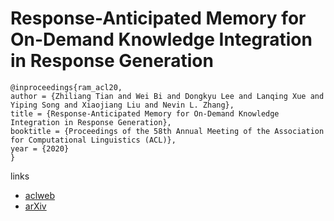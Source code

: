 # Response-Anticipated Memory for On-Demand Knowledge Integration in Response Generation

```
@inproceedings{ram_acl20,
author = {Zhiliang Tian and Wei Bi and Dongkyu Lee and Lanqing Xue and Yiping Song and Xiaojiang Liu and Nevin L. Zhang},
title = {Response-Anticipated Memory for On-Demand Knowledge Integration in Response Generation},
booktitle = {Proceedings of the 58th Annual Meeting of the Association for Computational Linguistics (ACL)},
year = {2020}
}
```

links
- [aclweb](https://www.aclweb.org/anthology/2020.acl-main.61/)
- [arXiv](https://arxiv.org/abs/2005.06128)
